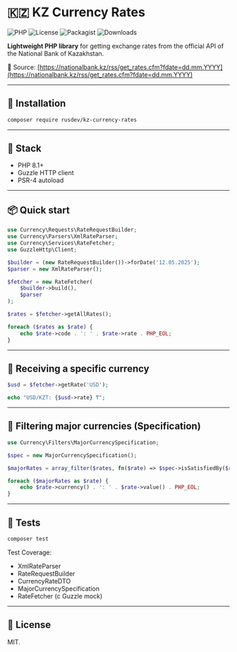 # 🇰🇿 KZ Currency Rates

![PHP](https://img.shields.io/badge/php-%3E=8.1-blue)
![License](https://img.shields.io/badge/license-MIT-green.svg)
![Packagist](https://img.shields.io/packagist/v/rustem-kaimolla/kz-currency-rates)
![Downloads](https://img.shields.io/packagist/dt/rustem-kaimolla/kz-currency-rates)

**Lightweight PHP library** for getting exchange rates from the official API of the National Bank of Kazakhstan.

📡 Source: [https://nationalbank.kz/rss/get_rates.cfm?fdate=dd.mm.YYYY](https://nationalbank.kz/rss/get_rates.cfm?fdate=dd.mm.YYYY)

---

## 🚀 Installation

```bash
composer require rusdev/kz-currency-rates
```

---

## 🧱 Stack

- PHP 8.1+
- Guzzle HTTP client
- PSR-4 autoload

---

## 📦 Quick start

```php
use Currency\Requests\RateRequestBuilder;
use Currency\Parsers\XmlRateParser;
use Currency\Services\RateFetcher;
use GuzzleHttp\Client;

$builder = (new RateRequestBuilder())->forDate('12.05.2025');
$parser = new XmlRateParser();

$fetcher = new RateFetcher(
    $builder->build(),
    $parser
);

$rates = $fetcher->getAllRates();

foreach ($rates as $rate) {
    echo $rate->code . ': ' . $rate->rate . PHP_EOL;
}
```

---

## 📌 Receiving a specific currency

```php
$usd = $fetcher->getRate('USD');

echo "USD/KZT: {$usd->rate} ₸";
```

---

## 🧠 Filtering major currencies (Specification)

```php
use Currency\Filters\MajorCurrencySpecification;

$spec = new MajorCurrencySpecification();

$majorRates = array_filter($rates, fn($rate) => $spec->isSatisfiedBy($rate));

foreach ($majorRates as $rate) {
    echo $rate->currency() . ': ' . $rate->value() . PHP_EOL;
}
```

---

## 🧪 Tests

```bash
composer test
```

Test Coverage:
- XmlRateParser
- RateRequestBuilder
- CurrencyRateDTO
- MajorCurrencySpecification
- RateFetcher (с Guzzle mock)

---

## 📄 License

MIT.

